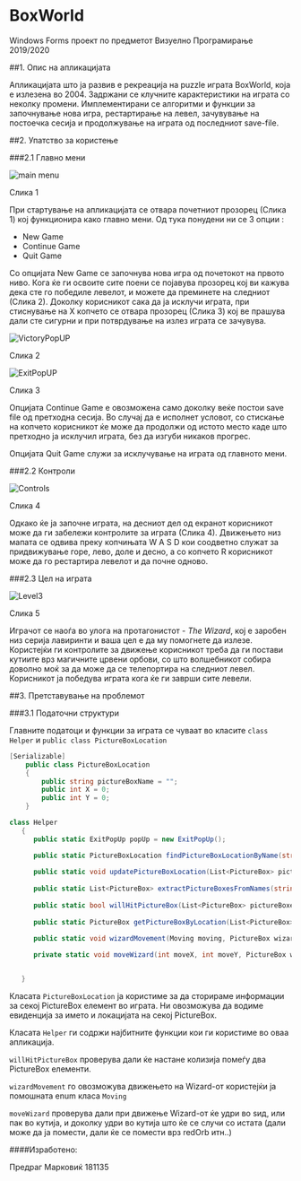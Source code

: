 # BoxWorld
Windows Forms проект по предметот Визуелно Програмирање 2019/2020

##1. Опис на апликацијата

Апликацијата што ја развив е рекреација на puzzle играта BoxWorld, која е излезена во 2004. Задржани се клучните карактеристики на играта со неколку промени.
Имплементирани се алгоритми и функции за започнување нова игра, рестартирање на левел, зачувување на постоечка сесија и продолжување на играта од последниот save-file.

##2. Упатство за користење

###2.1 Главно мени

![main menu](https://i.imgur.com/WJ9Vih6.png)

Слика 1

При стартување на апликацијата се отвара почетниот прозорец (Слика 1) кој функционира како главно мени.
Од тука понудени ни се 3 опции :
* New Game
* Continue Game
* Quit Game

Со опцијата New Game се започнува нова игра од почетокот на првото ниво. Кога ќе ги освоите сите поени се појавува прозорец кој ви кажува дека сте го победиле левелот, и можете да преминете на следниот (Слика 2). 
Доколку корисникот сака да ја исклучи играта, при стиснување на X копчето се отвара прозорец (Слика 3) кој ве прашува дали сте сигурни и при потврдување на излез играта се зачувува.

![VictoryPopUP](https://i.imgur.com/IBFB9pU.png)

Слика 2

![ExitPopUP](https://i.imgur.com/jr3Ko6T.png)

Слика 3

Опцијата Continue Game е овозможена само доколку веќе постои save file од претходна сесија. Во случај да е исполнет условот, со стискање на копчето корисникот ќе може да продолжи од истото место каде што претходно ја исклучил играта, без да изгуби никаков прогрес.

Опцијата Quit Game служи за исклучување на играта од главното мени.

###2.2 Контроли

![Controls](https://i.imgur.com/ynX0Yo6.png)

Слика 4

Одкако ќе ја започне играта, на десниот дел од екранот корисникот може да ги забележи контролите за играта (Слика 4). Движењето низ мапата се одвива преку копчињата  W A S D кои соодветно служат за придвижување горе, лево, доле и десно, а со копчето R корисникот може да го рестартира левелот и да почне одново.

###2.3 Цел на играта

![Level3](https://i.imgur.com/QYHkbv4.png)

Слика 5

Играчот се наоѓа во улога на протагонистот - *The Wizard*, кој е заробен низ серија лавиринти и ваша цел е да му помогнете да излезе. Користејќи ги контролите за движење корисникот треба да ги постави кутиите врз магичните црвени орбови, со што волшебникот собира доволно моќ за да може да се телепортира на следниот левел.
Корисникот ја победува играта кога ќе ги заврши сите левели.

##3. Претставување на проблемот

###3.1 Податочни структури

Главните податоци и функции за играта се чуваат во класите `class Helper` и `public class PictureBoxLocation`

```c#
[Serializable]
    public class PictureBoxLocation
    {
        public string pictureBoxName = "";
        public int X = 0;
        public int Y = 0;
    }
 ```
 ```c#
 class Helper
    {
       public static ExitPopUp popUp = new ExitPopUp();

       public static PictureBoxLocation findPictureBoxLocationByName(string name, PictureBoxLocation[] pictureBoxLocations)
        
       public static void updatePictureBoxLocation(List<PictureBox> pictureBoxes, PictureBoxLocation[] pictureBoxLocations)
       
       public static List<PictureBox> extractPictureBoxesFromNames(string[] names, List<PictureBox> pictureBoxes)
       
       public static bool willHitPictureBox(List<PictureBox> pictureBoxes, Point point)
       
       public static PictureBox getPictureBoxByLocation(List<PictureBox> pictureBoxes, Point point
       
       public static void wizardMovement(Moving moving, PictureBox wizard, List<PictureBox> bricks, List<PictureBox> boxes, List<PictureBox> redOrbs, List<PictureBox> scoredRedOrbs)

       private static void moveWizard(int moveX, int moveY, PictureBox wizard, List<PictureBox> bricks, List<PictureBox> boxes, List<PictureBox> redOrbs, List<PictureBox> scoredRedOrbs)


    }
 
 ```
 Класата `PictureBoxLocation` ја користиме за да сторираме информации за секој PictureBox елемент во играта. Ни овозможува да водиме евиденција за името и локацијата на секој PictureBox.

 Класата `Helper` ги содржи најбитните функции кои ги користиме во оваа апликација.

`willHitPictureBox` проверува дали ќе настане колизија помеѓу два PictureBox елементи.

`wizardMovement` го овозможува движењето на Wizard-от користејќи ја помошната enum класа `Moving`

`moveWizard` проверува дали при движење Wizard-от ќе удри во ѕид, или пак во кутија, и доколку удри во кутија што ќе се случи со истата (дали може да ја помести, дали ќе се помести врз redOrb итн..)

####Изработено:

Предраг Марковиќ 181135
